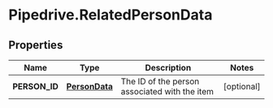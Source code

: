 # Pipedrive.RelatedPersonData

## Properties

Name | Type | Description | Notes
------------ | ------------- | ------------- | -------------
**PERSON_ID** | [**PersonData**](PersonData.md) | The ID of the person associated with the item | [optional] 


